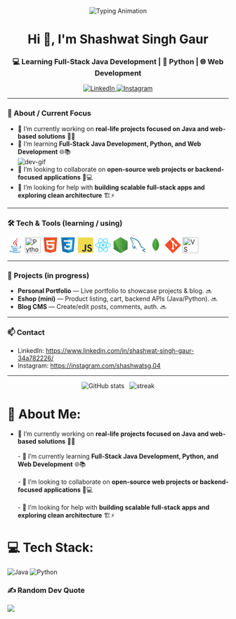 <!-- README.md -->

<p align="center">
  <img src="https://readme-typing-svg.herokuapp.com?size=22&duration=3500&color=00C4FF&lines=Learning+Full-Stack+Java+Development;Exploring+Python;Building+Web+Applications" alt="Typing Animation">
</p>

<h1 align="center">Hi 👋, I'm Shashwat Singh Gaur</h1>
<h3 align="center">💻 Learning Full-Stack Java Development | 🐍 Python | 🌐 Web Development</h3>

<p align="center">
  <a href="https://www.linkedin.com/in/shashwat-singh-gaur-34a782226/" target="_blank"> 
    <img src="https://img.shields.io/badge/LinkedIn-Connect-blue?logo=linkedin&style=for-the-badge" alt="LinkedIn"/>
  </a>
  <a href="https://instagram.com/shashwatsg.04" target="_blank"> 
    <img src="https://img.shields.io/badge/Instagram-Follow-lightgrey?logo=instagram&style=for-the-badge" alt="Instagram"/>
  </a>
</p>

---

### 🔭 About / Current Focus
- 🔭 I’m currently working on **real-life projects focused on Java and web-based solutions** 🚀✨  
- 🌱 I’m learning **Full-Stack Java Development, Python, and Web Development** 🌐📚  
  <img src="https://raw.githubusercontent.com/rajpratyush/rajpratyush/master/developer.gif" width="28px" alt="dev-gif" />  
- 👯 I’m looking to collaborate on **open-source web projects or backend-focused applications** 🤝💻  
- 🤝 I’m looking for help with **building scalable full-stack apps and exploring clean architecture** 🏗️⚡

---

### 🛠 Tech & Tools (learning / using)
<p>
  <img src="https://raw.githubusercontent.com/devicons/devicon/master/icons/java/java-original.svg" width="36" height="36" title="Java" />
  <img src="https://www.vectorlogo.zone/logos/python/python-icon.svg" width="36" height="36" title="Python" />
  <img src="https://raw.githubusercontent.com/devicons/devicon/master/icons/html5/html5-original.svg" width="36" height="36" title="HTML5" />
  <img src="https://raw.githubusercontent.com/devicons/devicon/master/icons/css3/css3-original.svg" width="36" height="36" title="CSS3" />
  <img src="https://raw.githubusercontent.com/devicons/devicon/master/icons/javascript/javascript-original.svg" width="36" height="36" title="JavaScript" />
  <img src="https://raw.githubusercontent.com/devicons/devicon/master/icons/react/react-original.svg" width="36" height="36" title="React" />
  <img src="https://raw.githubusercontent.com/devicons/devicon/master/icons/nodejs/nodejs-original.svg" width="36" height="36" title="Node.js" />
  <img src="https://raw.githubusercontent.com/devicons/devicon/master/icons/mysql/mysql-original.svg" width="36" height="36" title="MySQL" />
  <img src="https://raw.githubusercontent.com/devicons/devicon/master/icons/mongodb/mongodb-original.svg" width="36" height="36" title="MongoDB" />
  <img src="https://raw.githubusercontent.com/devicons/devicon/master/icons/git/git-original.svg" width="36" height="36" title="Git" />
  <img src="https://www.vectorlogo.zone/logos/visualstudiocode/visualstudiocode-icon.svg" width="36" height="36" title="VS Code" />
</p>

---

### 🚧 Projects (in progress)
- **Personal Portfolio** — Live portfolio to showcase projects & blog. 🔜  
- **Eshop (mini)** — Product listing, cart, backend APIs (Java/Python). 🔜  
- **Blog CMS** — Create/edit posts, comments, auth. 🔜

---

### 📫 Contact
- LinkedIn: https://www.linkedin.com/in/shashwat-singh-gaur-34a782226/  
- Instagram: https://instagram.com/shashwatsg.04

---

<p align="center">
  <img src="https://github-readme-stats.vercel.app/api?username=shashwatsinghgaur0412&show_icons=true&locale=en&layout=compact" alt="GitHub stats" />
  &nbsp;
  <img src="https://github-readme-streak-stats.herokuapp.com/?user=shashwatsinghgaur0412" alt="streak" />
</p>


# 💫 About Me:
- 🔭 I’m currently working on **real-life projects focused on Java and web-based solutions** 🚀✨  <br><br>- 🌱 I’m currently learning **Full-Stack Java Development, Python, and Web Development** 🌐📚  <br><br>- 👯 I’m looking to collaborate on **open-source web projects or backend-focused applications** 🤝💻  <br><br>- 🤝 I’m looking for help with **building scalable full-stack apps and exploring clean architecture** 🏗️⚡  


# 💻 Tech Stack:
![Java](https://img.shields.io/badge/java-%23ED8B00.svg?style=for-the-badge&logo=openjdk&logoColor=white) ![Python](https://img.shields.io/badge/python-3670A0?style=for-the-badge&logo=python&logoColor=ffdd54)

### ✍️ Random Dev Quote
![](https://quotes-github-readme.vercel.app/api?type=horizontal&theme=radical)
